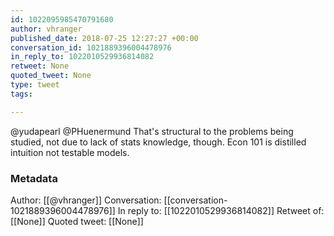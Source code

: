 ```yaml
---
id: 1022095985470791680
author: vhranger
published_date: 2018-07-25 12:27:27 +00:00
conversation_id: 1021889396004478976
in_reply_to: 1022010529936814082
retweet: None
quoted_tweet: None
type: tweet
tags:

---
```


@yudapearl @PHuenermund That's structural to the problems being studied, not due to lack of stats knowledge, though. Econ 101 is distilled intuition not testable models.

### Metadata

Author: [[@vhranger]]
Conversation: [[conversation-1021889396004478976]]
In reply to: [[1022010529936814082]]
Retweet of: [[None]]
Quoted tweet: [[None]]
